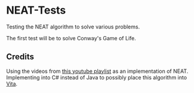 # NEAT-Tests
Testing the NEAT algorithm to solve various problems.

The first test will be to solve Conway's Game of Life.


## Credits
Using the videos from [this youtube playlist](https://www.youtube.com/playlist?list=PLgomWLYGNl1fcL0o4exBShNeCC5tc6s9C) as an implementation of NEAT. Implementing into C# instead of Java to possibly place this algorithm into [Vita](https://github.com/polic72/Vita).
